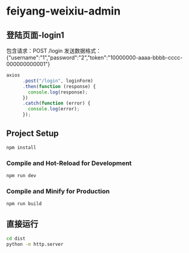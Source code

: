 # feiyang-weixiu-admin

## 登陆页面-login1

包含请求：POST  /login
发送数据格式：{"username":"1","password":"2","token":"10000000-aaaa-bbbb-cccc-000000000001"}

```javascript
axios
      .post("/login", loginForm)
      .then(function (response) {
        console.log(response);
      })
      .catch(function (error) {
        console.log(error);
      });
```

## Project Setup

```sh
npm install
```

### Compile and Hot-Reload for Development

```sh
npm run dev
```

### Compile and Minify for Production

```sh
npm run build
```

## 直接运行

```sh
cd dist
python -m http.server
```

